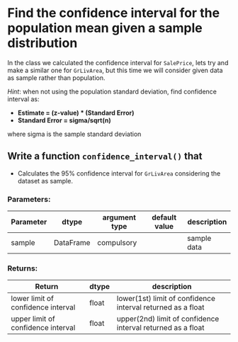 # Find the confidence interval for the population mean given a sample distribution

In the class we calculated the confidence interval for `SalePrice`, lets try and make a similar one for `GrLivArea`, but this time we will consider given data as sample rather than population.

*Hint*: when not using the population standard deviation, find confidence interval as:

* __Estimate = (z-value) * (Standard Error)__
* __Standard Error = sigma/sqrt(n)__

where sigma is the sample standard deviation

## Write a function `confidence_interval()` that
* Calculates the 95% confidence interval for `GrLivArea` considering the dataset as sample.

### Parameters:

| Parameter | dtype | argument type | default value | description |
| --- | --- | --- | --- | --- | 
| sample | DataFrame | compulsory |  | sample data |


### Returns:

| Return | dtype | description |
| --- | --- | --- | 
| lower limit of confidence interval | float | lower(1st) limit of confidence interval returned as a float |
| upper limit of confidence interval | float | upper(2nd) limit of confidence interval returned as a float |
